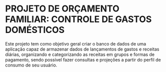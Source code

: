 # PROJETO DE ORÇAMENTO FAMILIAR: CONTROLE DE GASTOS DOMÉSTICOS

Este projeto tem como objetivo geral criar o banco de dados de uma aplicação capaz de armazenar dados de lançamentos de gastos e receitas diárias, organizando e categorizando as receitas em grupos e formas de pagamento, sendo possível fazer consultas e projeções a partir do perfil de consumo de seu usuário.
